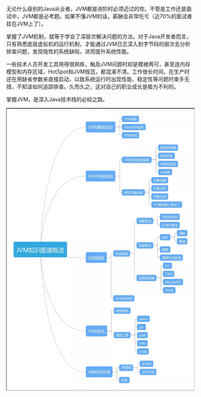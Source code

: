 无论什么级别的Java从业者，JVM都是进阶时必须迈过的坎。不管是工作还是面试中，JVM都是必考题。如果不懂JVM的话，薪酬会非常吃亏（近70%的面试者挂在JVM上了）。

掌握了JVM机制，就等于学会了深层次解决问题的方法。对于Java开发者而言，只有熟悉底层虚拟机的运行机制，才能通过JVM日志深入到字节码的层次去分析排查问题，发现隐性的系统缺陷，进而提升系统性能。

一些技术人员开发工具用得很熟练，触及JVM问题时却是模棱两可，甚至连内存模型和内存区域，HotSpot和JVM规范，都混淆不清。工作很长时间，在生产时还在用缺省参数来直接启动，以致系统运行时出现性能、稳定性等问题时束手无措，不知该如何追踪排查。久而久之，这对自己的职业成长是极为不利的。

掌握JVM，是深入Java技术栈的必经之路。

![jv.png](./pictures/HsJXU8S4oVtCTM7.png)